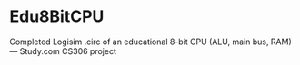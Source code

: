 # Edu8BitCPU
Completed Logisim .circ of an educational 8-bit CPU (ALU, main bus, RAM) — Study.com CS306 project
